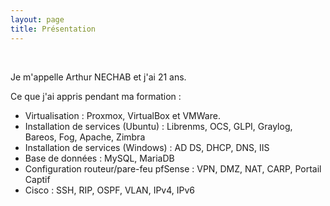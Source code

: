 ```yaml
---
layout: page
title: Présentation
---
```

<br/>

Je m'appelle Arthur NECHAB et j'ai 21 ans.

Ce que j'ai appris pendant ma formation :

- Virtualisation : Proxmox, VirtualBox et VMWare. 
- Installation de services (Ubuntu) : Librenms, OCS, GLPI, Graylog, Bareos, Fog, Apache, Zimbra 
- Installation de services (Windows) : AD DS, DHCP, DNS, IIS
- Base de données : MySQL, MariaDB
- Configuration routeur/pare-feu pfSense : VPN, DMZ, NAT, CARP, Portail Captif 
- Cisco : SSH, RIP, OSPF, VLAN, IPv4, IPv6

